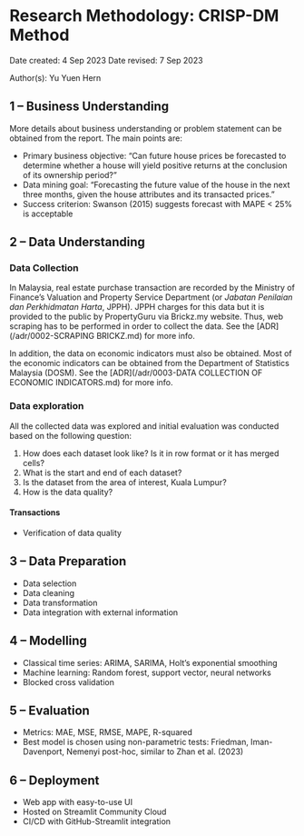 # Research Methodology: CRISP-DM Method

Date created: 4 Sep 2023
Date revised: 7 Sep 2023

Author(s): Yu Yuen Hern

## 1 – Business Understanding
More details about business understanding or problem statement can be obtained from the report. The main points are:
- Primary business objective: “Can future house prices be forecasted to determine whether a house will yield positive returns at the conclusion of its ownership period?” 
- Data mining goal: “Forecasting the future value of the house in the next three months, given the house attributes and its transacted prices.”
- Success criterion: Swanson (2015) suggests forecast with MAPE < 25% is acceptable

## 2 – Data Understanding

### Data Collection
In Malaysia, real estate purchase transaction are recorded by the Ministry of Finance’s Valuation and Property Service Department (or *Jabatan Penilaian dan Perkhidmatan Harta*, JPPH). JPPH charges for this data but it is provided to the public by PropertyGuru via Brickz.my website. Thus, web scraping has to be performed in order to collect the data. See the [ADR](/adr/0002-SCRAPING BRICKZ.md) for more info.

In addition, the data on economic indicators must also be obtained. Most of the economic indicators can be obtained from the Department of Statistics Malaysia (DOSM). See the [ADR](/adr/0003-DATA COLLECTION OF ECONOMIC INDICATORS.md) for more info.

### Data exploration
All the collected data was explored and initial evaluation was conducted based on the following question:
1. How does each dataset look like? Is it in row format or it has merged cells?
2. What is the start and end of each dataset?
3. Is the dataset from the area of interest, Kuala Lumpur?
4. How is the data quality?

#### Transactions

- Verification of data quality

## 3 – Data Preparation
- Data selection
- Data cleaning
- Data transformation
- Data integration with external information

## 4 – Modelling
- Classical time series: ARIMA, SARIMA, Holt’s exponential smoothing
- Machine learning: Random forest, support vector, neural networks
- Blocked cross validation

## 5 – Evaluation
- Metrics: MAE, MSE, RMSE, MAPE, R-squared
- Best model is chosen using non-parametric tests: Friedman, Iman-Davenport, Nemenyi post-hoc, similar to Zhan et al. (2023)

## 6 – Deployment
- Web app with easy-to-use UI
- Hosted on Streamlit Community Cloud
- CI/CD with GitHub-Streamlit integration
